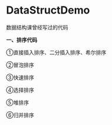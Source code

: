 # DataStructDemo
数据结构课曾经写过的代码  
<p><strong>一、排序代码</strong></p> 
<p>①直接插入排序、二分插入排序、希尔排序</p>  
<p>②冒泡排序</p>  
<p>③快速排序</p>   
<p>④选择排序</p>   
<p>⑤堆排序</p>   
<p>⑥归并排序</p>  
 
